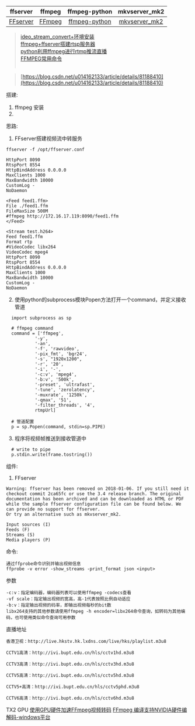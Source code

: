 

|ffserver|ffmpeg|ffmpeg-python|mkvserver_mk2|
|:-:|:-:|:-:|:-:|
|[FFserver](https://trac.ffmpeg.org/wiki/ffserver)|[FFmpeg](https://ffmpeg.org/ffmpeg.html)|[ffmpeg-python](https://github.com/kkroening/ffmpeg-python)|[mkvserver_mk2](https://github.com/klaxa/mkvserver_mk2)|

> [ideo_stream_convert+环境安装](https://github.com/yywbxgl/rtsp_opencv_demo) <br>
> [ffmpeg+ffserver搭建rtsp服务器](https://blog.csdn.net/FPGATOM/article/details/98782202) <br>
> [python利用ffmpeg进行rtmp推流直播](https://blog.csdn.net/rainweic/article/details/94666527) <br>
> [FFMPEG常用命令](https://www.jianshu.com/p/80d40dd670d4) <br><br>

> [https://blog.csdn.net/u014162133/article/details/81188410](https://blog.csdn.net/u014162133/article/details/81188410)

搭建:
  1. ffmpeg 安装
  2.

思路:
  1. FFserver搭建视频流中转服务   
  ```
  ffserver -f /opt/ffserver.conf
  
  HttpPort 8090
  RtspPort 8554
  HttpBindAddress 0.0.0.0
  MaxClients 1000
  MaxBandwidth 10000
  CustomLog -
  NoDaemon

  <Feed feed1.ffm>
  File ./feed1.ffm
  FileMaxSize 500M
  #ffmpeg http://172.16.17.119:8090/feed1.ffm
  </Feed>

  <Stream test.h264>
  Feed feed1.ffm
  Format rtp
  #VideoCodec libx264
  VideoCodec mpeg4
  HttpPort 8090
  RtspPort 8554
  HttpBindAddress 0.0.0.0
  MaxClients 1000
  MaxBandwidth 10000
  CustomLog -
  NoDaemon

  ```
  
  2. 使用python的subprocess模块Popen方法打开一个command，并定义接收管道
  ```
    import subprocess as sp

    # ffmpeg command
    command = ['ffmpeg',
             '-y',
             '-an',
             '-f', 'rawvideo',
             '-pix_fmt', 'bgr24',
             '-s', "1920x1200",
             '-r', '20',
             '-i', '-',
             '-c:v', 'mpeg4',
             '-b:v', '500k',
             '-preset', 'ultrafast',
             '-tune', 'zerolatency',
             '-muxrate', '1250k',
             '-qmax', '51',
             '-filter_threads', '4', 
             rtmpUrl]

    # 管道配置
    p = sp.Popen(command, stdin=sp.PIPE)   
  ```
  
  3. 程序将视频帧推送到接收管道中
  ```
    # write to pipe
    p.stdin.write(frame.tostring())
  ```
  
  

组件:
 1. FFserver
 ```
 Warning: ffserver has been removed on 2018-01-06. If you still need it checkout commit 2ca65fc or use the 3.4 release branch. The original documentation has been archived and can be downloaded as ​HTML or ​PDF while the sample ffserver configuration file can be found below. We can provide no support for ffserver.
Or try an alternative such as ​mkvserver_mk2.
```
```
Input sources (I)
Feeds (F)
Streams (S)
Media players (P)
```
 
 命令:
 ```
 通过ffprobe命令识别并输出视频信息
 ffprobe -v error -show_streams -print_format json <input>  
 ```
 参数
```
-c:v：指定编码器，编码器列表可以使用ffmpeg -codecs查看
-vf scale：指定输出视频的宽高，高-1代表按照比例自动适应
-b:v：指定输出视频的码率，即输出视频每秒的bit数
libx264支持的其他参数请使用ffmpeg -h encoder=libx264命令查询，如转码为其他编码，也可使用类似命令查询可用参数
```


直播地址

```
香港卫视：http://live.hkstv.hk.lxdns.com/live/hks/playlist.m3u8

CCTV1高清：http://ivi.bupt.edu.cn/hls/cctv1hd.m3u8

CCTV3高清：http://ivi.bupt.edu.cn/hls/cctv3hd.m3u8

CCTV5高清：http://ivi.bupt.edu.cn/hls/cctv5hd.m3u8

CCTV5+高清：http://ivi.bupt.edu.cn/hls/cctv5phd.m3u8

CCTV6高清：http://ivi.bupt.edu.cn/hls/cctv6hd.m3u8
```


TX2 GPU
[使用GPU硬件加速FFmpeg视频转码](https://www.jianshu.com/p/59da3d350488)
[FFmpeg 编译支持NVIDIA硬件编解码-windows平台](https://www.jianshu.com/p/032b47c48ada)
